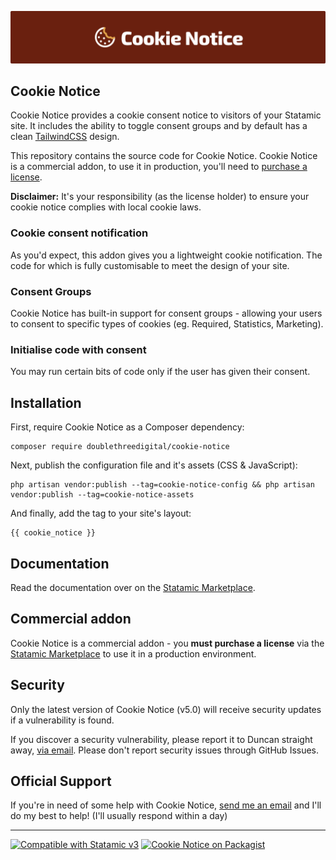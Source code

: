 <!-- statamic:hide -->

![Banner](./banner.png)

## Cookie Notice

<!-- /statamic:hide -->

Cookie Notice provides a cookie consent notice to visitors of your Statamic site. It includes the ability to toggle consent groups and by default has a clean [TailwindCSS](https://tailwindcss.com) design.

This repository contains the source code for Cookie Notice. Cookie Notice is a commercial addon, to use it in production, you'll need to [purchase a license](https://statamic.com/cookie-notice).

**Disclaimer:** It's your responsibility (as the license holder) to ensure your cookie notice complies with local cookie laws.

### Cookie consent notification

As you'd expect, this addon gives you a lightweight cookie notification. The code for which is fully customisable to meet the design of your site.

### Consent Groups

Cookie Notice has built-in support for consent groups - allowing your users to consent to specific types of cookies (eg. Required, Statistics, Marketing).

### Initialise code with consent

You may run certain bits of code only if the user has given their consent.

## Installation

First, require Cookie Notice as a Composer dependency:

```
composer require doublethreedigital/cookie-notice
```

Next, publish the configuration file and it's assets (CSS & JavaScript):

```
php artisan vendor:publish --tag=cookie-notice-config && php artisan vendor:publish --tag=cookie-notice-assets
```

And finally, add the tag to your site's layout:

```antlers
{{ cookie_notice }}
```

## Documentation

Read the documentation over on the [Statamic Marketplace](https://statamic.com/addons/double-three-digital/cookie-notice/docs).

## Commercial addon

Cookie Notice is a commercial addon - you **must purchase a license** via the [Statamic Marketplace](https://statamic.com/addons/double-three-digital/cookie-notice) to use it in a production environment.

## Security

Only the latest version of Cookie Notice (v5.0) will receive security updates if a vulnerability is found. 

If you discover a security vulnerability, please report it to Duncan straight away, [via email](mailto:security@doublethree.digital). Please don't report security issues through GitHub Issues.

## Official Support

If you're in need of some help with Cookie Notice, [send me an email](mailto:help@doublethree.digital) and I'll do my best to help! (I'll usually respond within a day)

<!-- statamic:hide -->

---

<p>
<a href="https://statamic.com"><img src="https://img.shields.io/badge/Statamic-3.0+-FF269E?style=for-the-badge" alt="Compatible with Statamic v3"></a>
<a href="https://packagist.org/packages/doublethreedigital/cookie-notice/stats"><img src="https://img.shields.io/packagist/v/doublethreedigital/cookie-notice?style=for-the-badge" alt="Cookie Notice on Packagist"></a>
</p>

<!-- /statamic:hide -->
